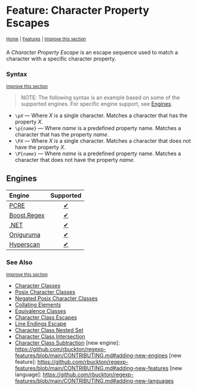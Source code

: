 # Feature: Character Property Escapes
<sup>[Home](../index.md)</sup>
<sup> \| </sup>
<sup>[Features](index.md)</sup>
<sup> \| </sup>
<sup>[Improve this section](https://github.com/rbuckton/regexp-features/edit/main/src/src/features/character-classes/character-property-escapes.md "source for: name, description")</sup>

A <dfn>Character Property Escape</dfn> is an escape sequence used to match a character with a specific character property.

### Syntax
<sup>[Improve this section](https://github.com/rbuckton/regexp-features/edit/main/src/src/features/character-classes/character-property-escapes.md "source for: syntax")</sup>


> NOTE: The following syntax is an example based on some of the supported engines. For specific engine support, see [Engines](#engines).

- <code>\\p<em>X</em></code> &mdash; Where *X* is a single character. Matches a character that has the property *X*.
- <code>\\p{<em>name</em>}</code> &mdash; Where *name* is a predefined property name. Matches a character that has the property *name*.
- <code>\\P<em>X</em></code> &mdash; Where *X* is a single character. Matches a character that does not have the property *X*.
- <code>\\P{<em>name</em>}</code> &mdash; Where *name* is a predefined property name. Matches a character that does not have the property *name*.

## Engines

| Engine | Supported |
|:-------|:---------:|
| [PCRE](../engines/pcre.md) | [✔](engines/pcre.md#feature-character-property-escapes) |
| [Boost.Regex](../engines/boost.regex.md) | [✔](engines/boost.regex.md#feature-character-property-escapes) |
| [.NET](../engines/dotnet.md) | [✔](engines/dotnet.md#feature-character-property-escapes) |
| [Oniguruma](../engines/oniguruma.md) | [✔](engines/oniguruma.md#feature-character-property-escapes) |
| [Hyperscan](../engines/hyperscan.md) | [✔](engines/hyperscan.md#feature-character-property-escapes) |
### See Also
<sup>[Improve this section](https://github.com/rbuckton/regexp-features/edit/main/src/src/features/character-classes/character-property-escapes.md "source for: see_also")</sup>


- [Character Classes]
- [Posix Character Classes]
- [Negated Posix Character Classes]
- [Collating Elements]
- [Equivalence Classes]
- [Character Class Escapes]
- [Line Endings Escape]
- [Character Class Nested Set]
- [Character Class Intersection]
- [Character Class Subtraction]
[new engine]: https://github.com/rbuckton/regexp-features/blob/main/CONTRIBUTING.md#adding-new-engines
[new feature]: https://github.com/rbuckton/regexp-features/blob/main/CONTRIBUTING.md#adding-new-features
[new language]: https://github.com/rbuckton/regexp-features/blob/main/CONTRIBUTING.md#adding-new-languages

[Anchors]: anchors.md
[Anchor]: anchors.md
[Buffer Boundaries]: buffer-boundaries.md
[Buffer Boundary]: buffer-boundaries.md
[Word Boundaries]: word-boundaries.md
[Word Boundary]: word-boundaries.md
[Text Segment Boundaries]: text-segment-boundaries.md
[Text Segment Boundary]: text-segment-boundaries.md
[Continuation Escape]: continuation-escape.md
[Alternatives]: alternatives.md
[Alternative]: alternatives.md
[Wildcard]: wildcard.md
[Wildcards]: wildcard.md
[Character Classes]: character-classes.md
[Character Class]: character-classes.md
[Posix Character Classes]: posix-character-classes.md
[Posix Character Class]: posix-character-classes.md
[Negated Posix Character Classes]: negated-posix-character-classes.md
[Negated Posix Character Class]: negated-posix-character-classes.md
[Collating Elements]: collating-elements.md
[Collating Element]: collating-elements.md
[Equivalence Classes]: equivalence-classes.md
[Equivalence Class]: equivalence-classes.md
[Character Class Escapes]: character-class-escapes.md
[Character Class Escape]: character-class-escapes.md
[Line Endings Escape]: line-endings-escape.md
[Character Property Escapes]: character-property-escapes.md
[Character Property Escape]: character-property-escapes.md
[Character Class Nested Set]: character-class-nested-set.md
[Character Class Nested Sets]: character-class-nested-set.md
[Character Class Intersection]: character-class-intersection.md
[Character Class Intersections]: character-class-intersection.md
[Character Class Subtraction]: character-class-subtraction.md
[Quoted Characters]: quoted-characters.md
[Quantifiers]: quantifiers.md
[Quantifier]: quantifiers.md
[Lazy Quantifiers]: lazy-quantifiers.md
[Lazy Quantifier]: lazy-quantifiers.md
[Possessive Quantifiers]: possessive-quantifiers.md
[Possessive Quantifier]: possessive-quantifiers.md
[Capturing Groups]: capturing-groups.md
[Capturing Group]: capturing-groups.md
[Capture Groups]: capturing-groups.md
[Capture Group]: capturing-groups.md
[Named Capturing Groups]: named-capturing-groups.md
[Named Capturing Group]: named-capturing-groups.md
[Named Capture Groups]: named-capturing-groups.md
[Named Capture Group]: named-capturing-groups.md
[Non-Capturing Groups]: non-capturing-groups.md
[Non-Capturing group]: non-capturing-groups.md
[Backreferences]: backreferences.md
[Backreference]: backreferences.md
[Comments]: comments.md
[Comment]: comments.md
[Line Comments]: line-comments.md
[Line Comment]: line-comments.md
[x-mode Comments]: line-comments.md
[x-mode Comment]: line-comments.md
[Modifiers]: modifiers.md
[Modifier]: modifiers.md
[Branch Reset]: branch-reset.md
[Lookahead]: lookahead.md
[Lookbehind]: lookbehind.md
[Non-Backtracking Expressions]: non-backtracking-expressions.md
[Non-Backtracking Expression]: non-backtracking-expressions.md
[Recursion]: recursion.md
[Recursive Expression]: recursion.md
[Conditional Expressions]: conditional-expressions.md
[Conditional Expression]: conditional-expressions.md
[Subroutines]: subroutines.md
[Subroutine]: subroutines.md
[Callouts]: callouts.md
[Callout]: callouts.md
[Flags]: flags.md
[Flag]: flags.md
[RegExp Flags]: flags.md
[RegExp Flag]: flags.md


[article:Anchors]: anchors.md
[article:Buffer Boundaries]: buffer-boundaries.md
[article:Word Boundaries]: word-boundaries.md
[article:Text Segment Boundaries]: text-segment-boundaries.md
[article:Continuation Escape]: continuation-escape.md
[article:Alternatives]: alternatives.md
[article:Wildcard]: wildcard.md
[article:Character Classes]: character-classes.md
[article:Posix Character Classes]: posix-character-classes.md
[article:Negated Posix Character Classes]: negated-posix-character-classes.md
[article:Collating Elements]: collating-elements.md
[article:Equivalence Classes]: equivalence-classes.md
[article:Character Class Escapes]: character-class-escapes.md
[article:Line Endings Escape]: line-endings-escape.md
[article:Character Property Escapes]: character-property-escapes.md
[article:Character Class Nested Set]: character-class-nested-set.md
[article:Character Class Intersection]: character-class-intersection.md
[article:Character Class Subtraction]: character-class-subtraction.md
[article:Quoted Characters]: quoted-characters.md
[article:Quantifiers]: quantifiers.md
[article:Lazy Quantifiers]: lazy-quantifiers.md
[article:Possessive Quantifiers]: possessive-quantifiers.md
[article:Capturing Groups]: capturing-groups.md
[article:Named Capturing Groups]: named-capturing-groups.md
[article:Non-Capturing Groups]: non-capturing-groups.md
[article:Backreferences]: backreferences.md
[article:Comments]: comments.md
[article:Line Comments]: line-comments.md
[article:Modifiers]: modifiers.md
[article:Branch Reset]: branch-reset.md
[article:Lookahead]: lookahead.md
[article:Lookbehind]: lookbehind.md
[article:Non-Backtracking Expressions]: non-backtracking-expressions.md
[article:Recursion]: recursion.md
[article:Conditional Expressions]: conditional-expressions.md
[article:Subroutines]: subroutines.md
[article:Callouts]: callouts.md
[article:Flags]: flags.md

[Reference]: #


[C++]: ../languages/cpp.md
[C#]: ../languages/csharp.md
[D]: ../languages/d.md
[ECMAScript]: ../languages/ecmascript.md
[F#]: ../languages/fsharp.md
[Haskell]: ../languages/haskell.md
[Java]: ../languages/java.md
[Julia]: ../languages/julia.md
[Lua]: ../languages/lua.md
[Object Pascal]: ../languages/object-pascal.md
[Perl]: ../languages/perl.md
[Python]: ../languages/python.md
[Ruby]: ../languages/ruby.md
[Rust]: ../languages/rust.md
[Tcl]: ../languages/tcl.md
[VB.net]: ../languages/vbnet.md
[C]: ../languages/c.md